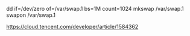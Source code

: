 dd if=/dev/zero of=/var/swap.1 bs=1M count=1024
mkswap /var/swap.1
swapon /var/swap.1


https://cloud.tencent.com/developer/article/1584362